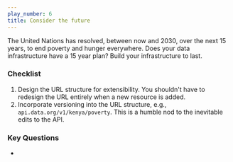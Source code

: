 ```yaml
---
play_number: 6
title: Consider the future
---
```


The United Nations has resolved, between now and 2030, over the next 15 years, to end poverty and hunger everywhere.  Does your data infrastructure have a 15 year plan?  Build your infrastructure to last.

### Checklist
1. Design the URL structure for extensibility.  You shouldn't have to redesign the URL entirely when a new resource is added.
2. Incorporate versioning into the URL structure, e.g., `api.data.org/v1/kenya/poverty`.  This is a humble nod to the inevitable edits to the API.

### Key Questions
- 